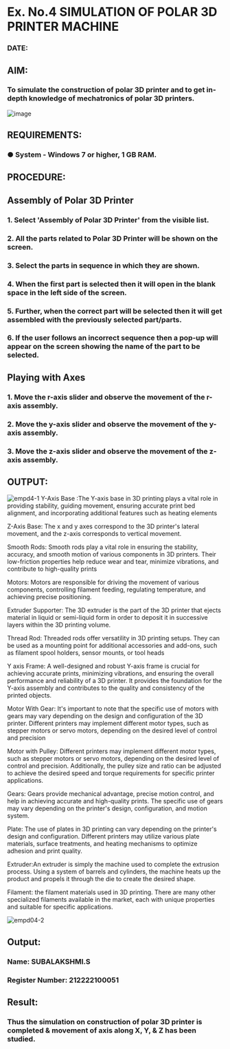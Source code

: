 # Ex. No.4 SIMULATION OF POLAR 3D PRINTER MACHINE

### DATE: 

## AIM:
### To simulate the construction of polar 3D printer and to get in-depth knowledge of mechatronics of polar 3D printers.

![image](https://github.com/Sellakumar1987/Ex.-No.-4---SIMULATION-OF-POLAR-3D-PRINTER-MACHINE/assets/113594316/b551f195-9877-49a2-99bb-a9efcfb3381a)

## REQUIREMENTS:
### ●	System - Windows 7 or higher, 1 GB RAM.

## PROCEDURE:

## Assembly of Polar 3D Printer
### 1.	Select 'Assembly of Polar 3D Printer' from the visible list.
### 2.	All the parts related to Polar 3D Printer will be shown on the screen.
### 3.	Select the parts in sequence in which they are shown.
### 4.	When the first part is selected then it will open in the blank space in the left side of the screen.
### 5.	Further, when the correct part will be selected then it will get assembled with the previously selected part/parts.
### 6.	If the user follows an incorrect sequence then a pop-up will appear on the screen showing the name of the part to be selected.

## Playing with Axes
### 1.	Move the r-axis slider and observe the movement of the r-axis assembly.
### 2.	Move the y-axis slider and observe the movement of the y-axis assembly.
### 3.	Move the z-axis slider and observe the movement of the z-axis assembly.

## OUTPUT:
![empd4-1](https://github.com/Subalakshmisuresh/Ex.-No.-4---SIMULATION-OF-POLAR-3D-PRINTER-MACHINE/assets/121957896/3a30cf11-58af-46a8-b4d1-f9fd9ace70d6)
Y-Axis Base :The Y-axis base in 3D printing plays a vital role in providing stability, guiding movement, ensuring accurate print bed alignment, and incorporating additional features such as heating elements

Z-Axis Base: The x and y axes correspond to the 3D printer's lateral movement, and the z-axis corresponds to vertical movement.

Smooth Rods: Smooth rods play a vital role in ensuring the stability, accuracy, and smooth motion of various components in 3D printers. Their low-friction properties help reduce wear and tear, minimize vibrations, and contribute to high-quality prints

Motors: Motors are responsible for driving the movement of various components, controlling filament feeding, regulating temperature, and achieving precise positioning.

Extruder Supporter: The 3D extruder is the part of the 3D printer that ejects material in liquid or semi-liquid form in order to deposit it in successive layers within the 3D printing volume.

Thread Rod: Threaded rods offer versatility in 3D printing setups. They can be used as a mounting point for additional accessories and add-ons, such as filament spool holders, sensor mounts, or tool heads

Y axis Frame: A well-designed and robust Y-axis frame is crucial for achieving accurate prints, minimizing vibrations, and ensuring the overall performance and reliability of a 3D printer. It provides the foundation for the Y-axis assembly and contributes to the quality and consistency of the printed objects.

Motor With Gear: It's important to note that the specific use of motors with gears may vary depending on the design and configuration of the 3D printer. Different printers may implement different motor types, such as stepper motors or servo motors, depending on the desired level of control and precision

Motor with Pulley: Different printers may implement different motor types, such as stepper motors or servo motors, depending on the desired level of control and precision. Additionally, the pulley size and ratio can be adjusted to achieve the desired speed and torque requirements for specific printer applications.

Gears: Gears provide mechanical advantage, precise motion control, and help in achieving accurate and high-quality prints. The specific use of gears may vary depending on the printer's design, configuration, and motion system.

Plate: The use of plates in 3D printing can vary depending on the printer's design and configuration. Different printers may utilize various plate materials, surface treatments, and heating mechanisms to optimize adhesion and print quality.

Extruder:An extruder is simply the machine used to complete the extrusion process. Using a system of barrels and cylinders, the machine heats up the product and propels it through the die to create the desired shape.

Filament: the filament materials used in 3D printing. There are many other specialized filaments available in the market, each with unique properties and suitable for specific applications.


![empd04-2](https://github.com/Subalakshmisuresh/Ex.-No.-4---SIMULATION-OF-POLAR-3D-PRINTER-MACHINE/assets/121957896/01e95be9-6f5a-48a5-b33d-d61e2f96a6df)


## Output:

### Name: SUBALAKSHMI.S
### Register Number: 212222100051

## Result: 
### Thus the simulation on construction of polar 3D printer is completed & movement of axis along X, Y, & Z has been studied.
